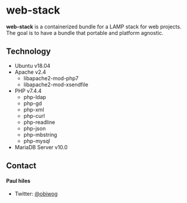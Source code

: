 web-stack
===
**web-stack** is a containerized bundle for a LAMP stack for web projects.  The goal is to have a bundle that portable and platform agnostic.  

## Technology
* Ubuntu v18.04
* Apache v2.4
  * libapache2-mod-php7
  * libapache2-mod-xsendfile
* PHP v7.4.4
  * php-ldap
  * php-gd
  * php-xml
  * php-curl
  * php-readline
  * php-json
  * php-mbstring
  * php-mysql
* MariaDB Server v10.0

## Contact
#### Paul hiles
* Twitter: [@obiwog](https://twitter.com/obiwog "obiwog on Twitter")

